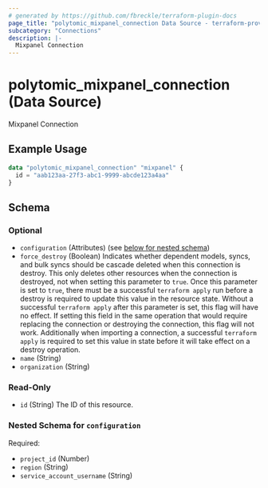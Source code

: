 ```yaml
---
# generated by https://github.com/fbreckle/terraform-plugin-docs
page_title: "polytomic_mixpanel_connection Data Source - terraform-provider-polytomic"
subcategory: "Connections"
description: |-
  Mixpanel Connection
---
```


# polytomic_mixpanel_connection (Data Source)

Mixpanel Connection

## Example Usage

```terraform
data "polytomic_mixpanel_connection" "mixpanel" {
  id = "aab123aa-27f3-abc1-9999-abcde123a4aa"
}
```

<!-- schema generated by tfplugindocs -->
## Schema

### Optional

- `configuration` (Attributes) (see [below for nested schema](#nestedatt--configuration))
- `force_destroy` (Boolean) Indicates whether dependent models, syncs, and bulk syncs should be cascade deleted when this connection is destroy. This only deletes other resources when the connection is destroyed, not when setting this parameter to `true`. Once this parameter is set to `true`, there must be a successful `terraform apply` run before a destroy is required to update this value in the resource state. Without a successful `terraform apply` after this parameter is set, this flag will have no effect. If setting this field in the same operation that would require replacing the connection or destroying the connection, this flag will not work. Additionally when importing a connection, a successful `terraform apply` is required to set this value in state before it will take effect on a destroy operation.
- `name` (String)
- `organization` (String)

### Read-Only

- `id` (String) The ID of this resource.

<a id="nestedatt--configuration"></a>
### Nested Schema for `configuration`

Required:

- `project_id` (Number)
- `region` (String)
- `service_account_username` (String)


